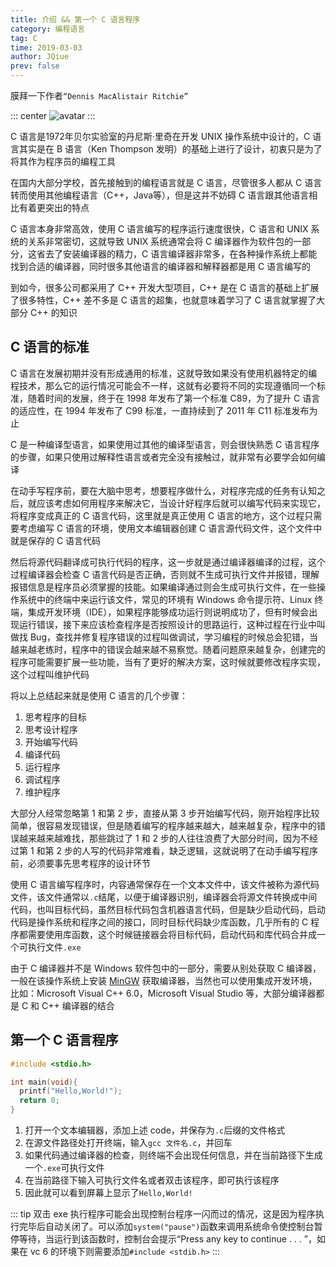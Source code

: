 ```yaml
---
title: 介绍 && 第一个 C 语言程序
category: 编程语言
tag: C
time: 2019-03-03
author: JQiue
prev: false
---
```


膜拜一下作者`“Dennis MacAlistair Ritchie”`

::: center
![avatar](https://gitee.com/jqiue/img_upload/raw/master/images/13073856_Qg6R.jpg)
:::

C 语言是1972年贝尔实验室的丹尼斯·里奇在开发 UNIX 操作系统中设计的，C 语言其实是在 B 语言（Ken Thompson 发明）的基础上进行了设计，初衷只是为了将其作为程序员的编程工具

在国内大部分学校，首先接触到的编程语言就是 C 语言，尽管很多人都从 C 语言转而使用其他编程语言（C++，Java等），但是这并不妨碍 C 语言跟其他语言相比有着更突出的特点

C 语言本身非常高效，使用 C 语言编写的程序运行速度很快，C 语言和 UNIX 系统的关系非常密切，这就导致 UNIX 系统通常会将 C 编译器作为软件包的一部分，这省去了安装编译器的精力，C 语言编译器非常多，在各种操作系统上都能找到合适的编译器，同时很多其他语言的编译器和解释器都是用 C 语言编写的

到如今，很多公司都采用了 C++ 开发大型项目，C++ 是在 C 语言的基础上扩展了很多特性，C++ 差不多是 C 语言的超集，也就意味着学习了 C 语言就掌握了大部分 C++ 的知识

## C 语言的标准

C 语言在发展初期并没有形成通用的标准，这就导致如果没有使用机器特定的编程技术，那么它的运行情况可能会不一样，这就有必要将不同的实现遵循同一个标准，随着时间的发展，终于在 1998 年发布了第一个标准 C89，为了提升 C 语言的适应性，在 1994 年发布了 C99 标准，一直持续到了 2011 年 C11 标准发布为止

C 是一种编译型语言，如果使用过其他的编译型语言，则会很快熟悉 C 语言程序的步骤，如果只使用过解释性语言或者完全没有接触过，就非常有必要学会如何编译

在动手写程序前，要在大脑中思考，想要程序做什么，对程序完成的任务有认知之后，就应该考虑如何用程序来解决它，当设计好程序后就可以编写代码来实现它，将程序变成真正的 C 语言代码，这里就是真正使用 C 语言的地方，这个过程只需要考虑编写 C 语言的环境，使用文本编辑器创建 C 语言源代码文件，这个文件中就是保存的 C 语言代码

然后将源代码翻译成可执行代码的程序，这一步就是通过编译器编译的过程，这个过程编译器会检查 C 语言代码是否正确，否则就不生成可执行文件并报错，理解报错信息是程序员必须掌握的技能。如果编译通过则会生成可执行文件，在一些操作系统中的终端中来运行该文件，常见的环境有 Windows 命令提示符、Linux 终端，集成开发环境（IDE），如果程序能够成功运行则说明成功了，但有时候会出现运行错误，接下来应该检查程序是否按照设计的思路运行，这种过程在行业中叫做找 Bug，查找并修复程序错误的过程叫做调试，学习编程的时候总会犯错，当越来越老练时，程序中的错误会越来越不易察觉。随着问题原来越复杂，创建完的程序可能需要扩展一些功能，当有了更好的解决方案，这时候就要修改程序实现，这个过程叫维护代码

将以上总结起来就是使用 C 语言的几个步骤：

1. 思考程序的目标
2. 思考设计程序
3. 开始编写代码
4. 编译代码
5. 运行程序
6. 调试程序
7. 维护程序

大部分人经常忽略第 1 和第 2 步，直接从第 3 步开始编写代码，刚开始程序比较简单，很容易发现错误，但是随着编写的程序越来越大，越来越复杂，程序中的错误越来越来越难找，那些跳过了 1 和 2 步的人往往浪费了大部分时间，因为不经过第 1 和第 2 步的人写的代码非常难看，缺乏逻辑，这就说明了在动手编写程序前，必须要事先思考程序的设计环节

使用 C 语言编写程序时，内容通常保存在一个文本文件中，该文件被称为源代码文件，该文件通常以`.c`结尾，以便于编译器识别，编译器会将源文件转换成中间代码，也叫目标代码，虽然目标代码包含机器语言代码，但是缺少启动代码，启动代码是操作系统和程序之间的接口，同时目标代码缺少库函数，几乎所有的 C 程序都需要使用库函数，这个时候链接器会将目标代码，启动代码和库代码合并成一个可执行文件`.exe`

由于 C 编译器并不是 Windows 软件包中的一部分，需要从别处获取 C 编译器，一般在该操作系统上安装 [MinGW](http://www.mingw.org) 获取编译器，当然也可以使用集成开发环境，比如：Microsoft Visual C++ 6.0，Microsoft Visual Studio 等，大部分编译器都是 C 和 C++ 编译器的结合

## 第一个 C 语言程序

```c
#include <stdio.h>

int main(void){
  printf("Hello,World!");
  return 0;
}
```

1. 打开一个文本编辑器，添加上述 code，并保存为`.c`后缀的文件格式
2. 在源文件路径处打开终端，输入`gcc 文件名.c`，并回车
3. 如果代码通过编译器的检查，则终端不会出现任何信息，并在当前路径下生成一个`.exe`可执行文件
4. 在当前路径下输入可执行文件名或者双击该程序，即可执行该程序
5. 因此就可以看到屏幕上显示了`Hello,World!`

::: tip
双击 exe 执行程序可能会出现控制台程序一闪而过的情况，这是因为程序执行完毕后自动关闭了。可以添加`system("pause")`函数来调用系统命令使控制台暂停等待，当运行到该函数时，控制台会提示“Press any key to continue . . . ”，如果在 vc 6 的环境下则需要添加`#include <stdib.h>`
:::
